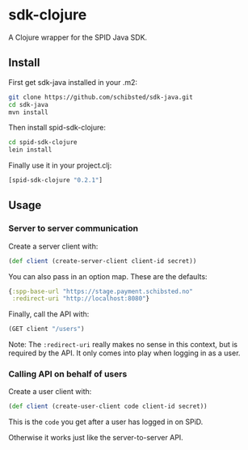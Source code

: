 # sdk-clojure

A Clojure wrapper for the SPID Java SDK.

## Install

First get sdk-java installed in your .m2:

```sh
git clone https://github.com/schibsted/sdk-java.git
cd sdk-java
mvn install
```

Then install spid-sdk-clojure:

```sh
cd spid-sdk-clojure
lein install
```

Finally use it in your project.clj:

```clj
[spid-sdk-clojure "0.2.1"]
```

## Usage

### Server to server communication

Create a server client with:

```clj
(def client (create-server-client client-id secret))
```

You can also pass in an option map. These are the defaults:

```clj
{:spp-base-url "https://stage.payment.schibsted.no"
 :redirect-uri "http://localhost:8080"}
```

Finally, call the API with:

```clj
(GET client "/users")
```

Note: The `:redirect-uri` really makes no sense in this context, but
is required by the API. It only comes into play when logging in as a user.

### Calling API on behalf of users

Create a user client with:

```clj
(def client (create-user-client code client-id secret))
```

This is the `code` you get after a user has logged in on SPiD.

Otherwise it works just like the server-to-server API.
